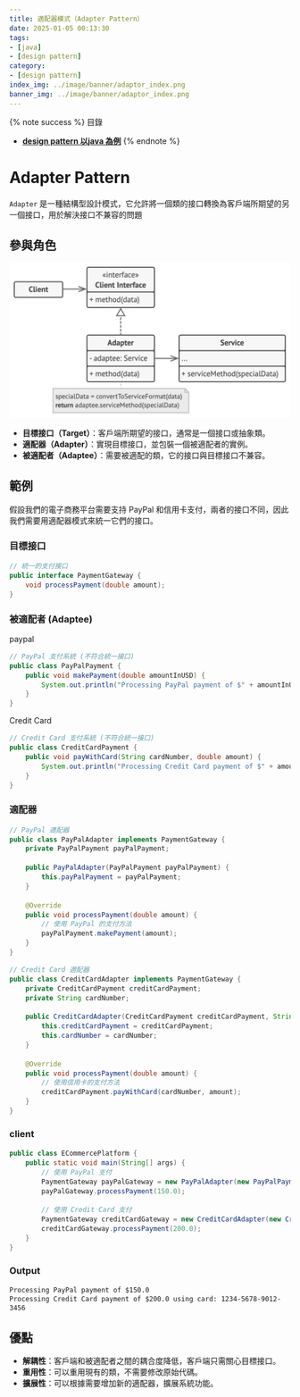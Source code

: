 ```yaml
---
title: 適配器模式（Adapter Pattern）
date: 2025-01-05 00:13:30
tags:
- [java]
- [design pattern]
category:
- [design pattern]
index_img: ../image/banner/adaptor_index.png
banner_img: ../image/banner/adaptor_index.png
---
```


{% note success %}
目錄
- **[design pattern 以java 為例](../../../../2024/03/30/design-pattern#創建型模式（Creational-Patterns）)**
{% endnote %}


# Adapter Pattern

`Adapter` 是一種結構型設計模式，它允許將一個類的接口轉換為客戶端所期望的另一個接口，用於解決接口不兼容的問題

## 參與角色   

![adaptor.png](..%2Fimage%2Fadaptor.png)

* **目標接口（Target）**：客戶端所期望的接口，通常是一個接口或抽象類。
* **適配器（Adapter）**：實現目標接口，並包裝一個被適配者的實例。
* **被適配者（Adaptee）**：需要被適配的類，它的接口與目標接口不兼容。

## 範例

假設我們的電子商務平台需要支持 PayPal 和信用卡支付，兩者的接口不同，因此我們需要用適配器模式來統一它們的接口。

### 目標接口

```java
// 統一的支付接口
public interface PaymentGateway {
    void processPayment(double amount);
}
```

### 被適配者 (Adaptee)

paypal

```java
// PayPal 支付系統 (不符合統一接口)
public class PayPalPayment {
    public void makePayment(double amountInUSD) {
        System.out.println("Processing PayPal payment of $" + amountInUSD);
    }
}
```

Credit Card 

```java
// Credit Card 支付系統 (不符合統一接口)
public class CreditCardPayment {
    public void payWithCard(String cardNumber, double amount) {
        System.out.println("Processing Credit Card payment of $" + amount + " using card: " + cardNumber);
    }
}
```

### 適配器

```java
// PayPal 適配器
public class PayPalAdapter implements PaymentGateway {
    private PayPalPayment payPalPayment;

    public PayPalAdapter(PayPalPayment payPalPayment) {
        this.payPalPayment = payPalPayment;
    }

    @Override
    public void processPayment(double amount) {
        // 使用 PayPal 的支付方法
        payPalPayment.makePayment(amount);
    }
}
```

```java
// Credit Card 適配器
public class CreditCardAdapter implements PaymentGateway {
    private CreditCardPayment creditCardPayment;
    private String cardNumber;

    public CreditCardAdapter(CreditCardPayment creditCardPayment, String cardNumber) {
        this.creditCardPayment = creditCardPayment;
        this.cardNumber = cardNumber;
    }

    @Override
    public void processPayment(double amount) {
        // 使用信用卡的支付方法
        creditCardPayment.payWithCard(cardNumber, amount);
    }
}
```

### client

```java
public class ECommercePlatform {
    public static void main(String[] args) {
        // 使用 PayPal 支付
        PaymentGateway payPalGateway = new PayPalAdapter(new PayPalPayment());
        payPalGateway.processPayment(150.0);

        // 使用 Credit Card 支付
        PaymentGateway creditCardGateway = new CreditCardAdapter(new CreditCardPayment(), "1234-5678-9012-3456");
        creditCardGateway.processPayment(200.0);
    }
}
```

### Output

```
Processing PayPal payment of $150.0
Processing Credit Card payment of $200.0 using card: 1234-5678-9012-3456
```

## 優點

* **解耦性**：客戶端和被適配者之間的耦合度降低，客戶端只需關心目標接口。
* **重用性**：可以重用現有的類，不需要修改原始代碼。
* **擴展性**：可以根據需要增加新的適配器，擴展系統功能。
